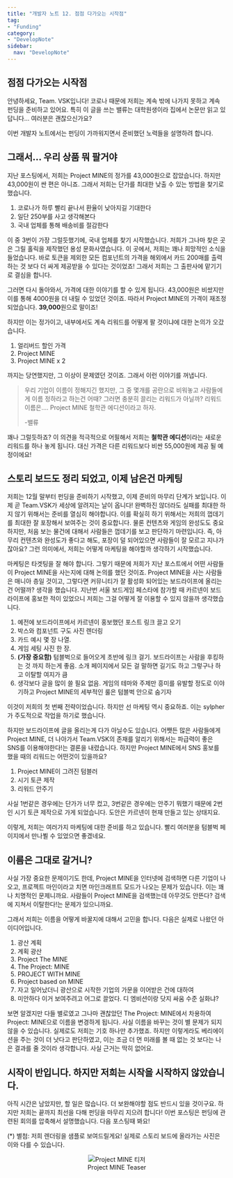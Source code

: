 ```yaml
---
title: "개발자 노트 12. 점점 다가오는 시작점"
tag:
- "Funding"
category:
- "DevelopNote"
sidebar:
  nav: "DevelopNote"
---
```


## 점점 다가오는 시작점

안녕하세요, Team. VSK입니다! 코로나 때문에 저희는 계속 밖에 나가지 못하고 계속 펀딩을 준비하고 있어요. 특히 이 글을 쓰는 밸류는 대학원생이라 집에서 논문만 읽고 있답니다... 여러분은 괜찮으신가요?

이번 개발자 노트에서는 펀딩이 가까워지면서 준비했던 노력들을 설명하려 합니다.

## 그래서... 우리 상품 뭐 팔거야

지난 포스팅에서, 저희는 Project MINE의 정가를 43,000원으로 잡았습니다. 하지만 43,000원이 싼 편은 아니죠. 그래서 저희는 단가를 최대한 낮출 수 있는 방법을 찾기로 했습니다.

1. 코로나가 하루 빨리 끝나서 환율이 낮아지길 기대한다
2. 일단 250부를 사고 생각해본다
3. 국내 업체를 통해 배송비를 절감한다

이 중 3번이 가장 그럴듯했기에, 국내 업체를 찾기 시작했습니다. 저희가 그나마 찾은 곳은 그릴 홀릭을 제작했던 용성 문화사였습니다. 이 곳에서, 저희는 꽤나 희망적인 소식을 들었습니다. 바로 토큰을 제외한 모든 컴포넌트의 가격을 해외에서 카드 200매를 출력하는 것 보다 더 싸게 제공받을 수 있다는 것이었죠! 그래서 저희는 그 출판사에 맡기기로 결심을 합니다.

그러면 다시 돌아와서, 가격에 대한 이야기를 할 수 있게 됩니다. 43,000원은 비쌌지만 이를 통해 4000원을 더 내릴 수 있었던 것이죠. 따라서 Project MINE의 가격이 재조정되었습니다. **39,000**원으로 말이죠!

하지만 이는 정가이고, 내부에서도 계속 리워드를 어떻게 팔 것이냐에 대한 논의가 오갔습니다.

1. 얼리버드 할인 가격
2. Project MINE
3. Project MINE x 2

까지는 당연했지만, 그 이상이 문제였던 것이죠. 그래서 이런 이야기를 꺼냅니다.

> 우리 기업이 이름이 정해지긴 했지만, 그 중 몇개를 공란으로 비워놓고 사람들에게 이름 정하라고 하는건 어때? 그러면 충분히 끌리는 리워드가 아닐까? 리워드 이름은.... Project MINE 철학관 에디션이라고 하자. 
>
> -밸류

꽤나 그럴듯하죠? 이 의견을 적극적으로 어필해서 저희는 **철학관 에디션**이라는 새로운 리워드를 하나 놓게 됩니다. 대신 가격은 다른 리워드보다 비싼 55,000원에 제공 될 예정이에요!

## 스토리 보드도 정리 되었고, 이제 남은건 마케팅

저희는 12월 말부터 펀딩을 준비하기 시작했고, 이제 준비의 마무리 단계가 보입니다. 이제 곧 Team.VSK가 세상에 알려지는 날이 옵니다! 완벽하진 않더라도 실패를 최대한 하지 않기 위해서는 준비를 열심히 해야합니다. 이를 확실히 하기 위해서는 저희의 껍데기를 최대한 잘 포장해서 보여주는 것이 중요합니다. 물론 컨텐츠와 게임의 완성도도 중요하지만, 처음 보는 물건에 대해서 사람들은 껍데기를 보고 판단하기 마련입니다. 즉, 아무리 컨텐츠와 완성도가 좋다고 해도, 포장이 덜 되어있으면 사람들이 잘 모르고 지나가잖아요? 그런 의미에서, 저희는 어떻게 마케팅을 해야할까 생각하기 시작했습니다.

마케팅은 타겟팅을 잘 해야 합니다. 그렇기 때문에 저희가 지난 포스트에서 어떤 사람들이 Project MINE을 사는지에 대해 논의를 했던 것이죠. Project MINE을 사는 사람들은 매니아 층일 것이고, 그렇다면 커뮤니티가 잘 활성화 되어있는 보드라이프에 올리는 건 어떨까? 생각을 했습니다. 지난번 서울 보드게임 페스타에 참가할 때 카르넨이 보드라이프에 홍보한 적이 있었으니 저희는 그걸 어떻게 잘 이용할 수 있지 않을까 생각했습니다.

1. 예전에 보드라이프에서 카르넨이 홍보했던 포스트 링크 끌고 오기
2. 박스와 컴포넌트 구도 사진 렌더링 
3. 카드 예시 몇 장 나열.
4. 게임 세팅 사진 한 장.
5. **(가장 중요함)** 텀블벅으로 들어오게 초반에 링크 걸기. 보드라이프는 사람을 후킹하는 것 까지 하는게 좋음. 소개 페이지에서 모든 걸 말하면 길기도 하고 그렇구나 하고 이탈할 여지가 큼
6. 생각보다 글을 많이 쓸 필요 없음. 게임의 테마와 주제만 흥미를 유발할 정도로 이야기하고 Project MINE의 세부적인 룰은 텀블벅 안으로 숨기자

이것이 저희의 첫 번째 전략이었습니다. 하지만 선 마케팅 역시 중요하죠. 이는 sylpher가 주도적으로 작업을 하기로 했습니다.

하지만 보드라이프에 글을 올리는게 다가 아닐수도 있습니다. 어쨋든 많은 사람들에게 Project MINE, 더 나아가서 Team.VSK의 존재를 알리기 위해서는 파급력이 좋은 SNS를 이용해야한다!는 결론을 내렸습니다. 하지만 Project MINE에서 SNS 홍보를 했을 때의 리워드는 어떤것이 있을까요?

1. Project MINE이 그려진 텀블러
2. 시기 토큰 제작
3. 리워드 안주기

사실 1번같은 경우에는 단가가 너무 컸고, 3번같은 경우에는 안주기 뭐했기 때문에 2번인 시기 토큰 제작으로 가게 되었습니다. 도안은 카르넨이 현재 만들고 있는 상태지요.

이렇게, 저희는 여러가지 마케팅에 대한 준비를 하고 있습니다. 빨리 여러분을 텀블벅 페이지에서 만나뵐 수 있었으면 좋겠네요.

## 이름은 그대로 갈거니?

사실 가장 중요한 문제이기도 한데, Project MINE을 인터넷에 검색하면 다른 기업이 나오고, 프로젝트 마인이라고 치면 마인크래프트 모드가 나오는 문제가 있습니다. 이는 꽤나 치명적인 문제니까요. 사람들이 Project MINE을 검색했는데 아무것도 안뜬다? 검색에 지쳐서 이탈한다!는 문제가 있으니까요.

그래서 저희는 이름을 어떻게 바꿀지에 대해서 고민을 합니다. 다음은 실제로 나왔던 아이디어입니다.

1. 광산 계획
2. 계획 광산
3. Project The MINE
4. The Project: MINE
5. PROJECT WITH MINE
6. Project based on MINE
7. 자고 일어났더니 광산으로 시작한 기업의 가문을 이어받은 건에 대하여 
8. 미안하다 이거 보여주려고 어그로 끌었다. 디 엠비션이랑 닷지 싸움 수준 실화냐?

보면 알겠지만 다들 별로였고 그나마 괜찮았던 The Project: MINE에서 차용하여 Project: MINE으로 이름을 변경하게 됩니다. 사실 이름을 바꾸는 것이 별 문제가 되지 않을 수 있습니다. 실제로도 저희는 기호 하나만 추가했죠. 하지만 이렇게라도 베리에이션을 주는 것이 더 낫다고 판단하였고, 이는 조금 더 먼 미래를 볼 때 없는 것 보다는 나은 결과를 줄 것이라 생각합니다. 사실 근거는 딱히 없어요.

## 시작이 반입니다. 하지만 저희는 시작을 시작하지 않았습니다.

아직 시간은 남았지만, 할 일은 많습니다. 더 보완해야할 점도 반드시 있을 것이구요. 하지만 저희는 끝까지 최선을 다해 펀딩을 마무리 지으려 합니다! 
이번 포스팅은 펀딩에 관련된 회의를 압축해서 설명했습니다. 다음 포스팅때 봐요!

(*) 별첨: 저희 렌더링을 샘플로 보여드릴게요! 실제로 스토리 보드에 올라가는 사진은 이와 다를 수 있습니다.

<figure align = "center"><img src="/assets/image/render.png" alt="Project MINE 티저"> <figcaption><center>Project MINE Teaser</center></figcaption></figure>
